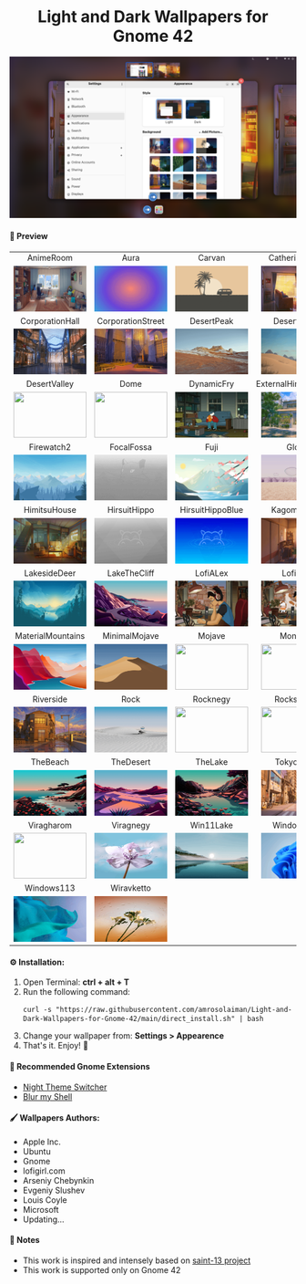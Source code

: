 <h1 align="center">Light and Dark Wallpapers for Gnome 42</h1>
<img src=Previews/Settings.png >

#### :art: Preview

|  |  |  |  |  |
| :--: | :--: | :--: | :--: | :--: |
| AnimeRoom | Aura | Carvan | CatherineRoom | Coast | 
| <img src=Previews/AnimeRoom.gif width=128 height=80> | <img src=Previews/Aura.gif width=128 height=80> | <img src=Previews/Carvan.gif width=128 height=80> | <img src=Previews/CatherineRoom.gif width=128 height=80> | <img src=Previews/Coast.gif width=128 height=80> |
| CorporationHall | CorporationStreet | DesertPeak | DesertSands | DesertTree |
| <img src=Previews/CorporationHall.gif width=128 height=80> | <img src=Previews/CorporationStreet.gif width=128 height=80> | <img src=Previews/DesertPeak.gif width=128 height=80> | <img src=Previews/DesertSands.gif width=128 height=80> | <img src=Previews/DesertTree.gif width=128 height=80> |
| DesertValley | Dome | DynamicFry | ExternalHimitsuHouse | Firewatch |
| <img src=Previews/DesertValley.gif width=128 height=80> | <img src=Previews/Dome.gif width=128 height=80> | <img src=Previews/DynamicFry.gif width=128 height=80> | <img src=Previews/ExternalHimitsuHouse.gif width=128 height=80> | <img src=Previews/Firewatch.gif width=128 height=80> |
| Firewatch2 | FocalFossa | Fuji | Globe | GroovyGorilla |
| <img src=Previews/Firewatch2.gif width=128 height=80> | <img src=Previews/FocalFossa.gif width=128 height=80> | <img src=Previews/Fuji.gif width=128 height=80> | <img src=Previews/Globe.gif width=128 height=80> | <img src=Previews/GroovyGorilla.gif width=128 height=80> |
| HimitsuHouse | HirsuitHippo | HirsuitHippoBlue | KagomeRoom | Lakeside | 
| <img src=Previews/HimitsuHouse.gif width=128 height=80> | <img src=Previews/HirsuitHippo.gif width=128 height=80> | <img src=Previews/HirsuitHippoBlue.gif width=128 height=80> | <img src=Previews/KagomeRoom.gif width=128 height=80> | <img src=Previews/Lakeside.gif width=128 height=80> |
| LakesideDeer | LakeTheCliff | LofiALex | LofiDino | LofiGirl |
| <img src=Previews/LakesideDeer.gif width=128 height=80> | <img src=Previews/LakeTheCliff.gif width=128 height=80> | <img src=Previews/LofiALex.gif width=128 height=80> | <img src=Previews/LofiDino.gif width=128 height=80> | <img src=Previews/LofiGirl.gif width=128 height=80> |
| MaterialMountains | MinimalMojave | Mojave | Monterey | PlasticBeach | 
| <img src=Previews/MaterialMountains.gif width=128 height=80> | <img src=Previews/MinimalMojave.gif width=128 height=80> | <img src=Previews/Mojave.gif width=128 height=80> | <img src=Previews/Monterey.gif width=128 height=80> | <img src=Previews/PlasticBeach.gif width=128 height=80> |
| Riverside | Rock | Rocknegy | Rockscketto | StevenUniverse |
| <img src=Previews/Riverside.gif width=128 height=80> | <img src=Previews/Rock.gif width=128 height=80> | <img src=Previews/Rocknegy.gif width=128 height=80> | <img src=Previews/Rockscketto.gif width=128 height=80> | <img src=Previews/StevenUniverse.gif width=128 height=80> |
| TheBeach | TheDesert | TheLake | TokyoStreet | Viragegy |
| <img src=Previews/TheBeach.gif width=128 height=80> | <img src=Previews/TheDesert.gif width=128 height=80> | <img src=Previews/TheLake.gif width=128 height=80> | <img src=Previews/TokyoStreet.gif width=128 height=80> | <img src=Previews/Viragegy.gif width=128 height=80> |
| Viragharom | Viragnegy | Win11Lake | Windows111 | Windows112 |
| <img src=Previews/Viragharom.gif width=128 height=80> | <img src=Previews/Viragnegy.gif width=128 height=80> | <img src=Previews/Win11Lake.gif width=128 height=80> | <img src=Previews/Windows111.gif width=128 height=80> | <img src=Previews/Windows112.gif width=128 height=80> |
| Windows113 | Wiravketto |
| <img src=Previews/Windows113.gif width=128 height=80> | <img src=Previews/Wiravketto.gif width=128 height=80> |

#### :gear: Installation:

1. Open Terminal: **ctrl + alt + T**
2. Run the following command:
	```
	curl -s "https://raw.githubusercontent.com/amrosolaiman/Light-and-Dark-Wallpapers-for-Gnome-42/main/direct_install.sh" | bash
	```
3. Change your wallpaper from: **Settings > Appearence**
4. That's it. Enjoy! :tada:
#### :rocket: Recommended Gnome Extensions
- [Night Theme Switcher](https://nightthemeswitcher.romainvigier.fr/)
- [Blur my Shell](https://github.com/aunetx/blur-my-shell)

#### :paintbrush: Wallpapers Authors:
- Apple Inc.
- Ubuntu
- Gnome
- lofigirl.com
- Arseniy Chebynkin
- Evgeniy Slushev
- Louis Coyle
- Microsoft
- Updating...

#### :memo: Notes
- This work is inspired and intensely based on [saint-13 project](https://github.com/saint-13/Linux_Dynamic_Wallpapers)
- This work is supported only on Gnome 42

<!-- 🎨 Preview

| 			   	              										        			| 			     															     | 															   	  			     | 																	         |
| :---------------------------------------------------------------------------------------------------------: | :------------------------------------------------------------------------------------------------------:  | :---------------------------------------------------------------------------------------------------------: | :------------------------------------------------------------------------------------------------: |
| Dynamic Fry 	   	              															        | Riverside 		     																     | 												 					     	             | 															     			 |
| <img src="Previews/DynamicFry.gif" width="128" height="80"> 	   	              															        | <img src="Previews/Riverside.gif" width="128" height="80"> 		     																     | 												 					     	             | 															     			 |
-->
<!--
| 			   	              										        			| 			     															     | 															   	  			     | 																	         |
| :---------------------------------------------------------------------------------------------------------: | :------------------------------------------------------------------------------------------------------:  | :---------------------------------------------------------------------------------------------------------: | :------------------------------------------------------------------------------------------------: |
| 	   	              															        | 		     																     | 												 					     	             | 															     			 |
| 	   	              															        | 		     																     | 												 					     	             | 															     			 |
-->

<!--
#### Method 2: for *experts* but saves time and data :nerd_face:

1. Download package:

    - If you already cloned repository, just pull to fetch recent changes:

        ```
        cd ~/Light&DarkWallpapers4Gnome42
        git pull
        ```

    - If not, clone git repository:

      ```
      cd ~
      git clone https://github.com/amro_solaiman/Light&DarkWallpapers4Gnome42.git
      cd Light&DarkWallpapers4Gnome42
      ```

2. Run the command:

    	sudo bash ./install.sh

3. Change your wallpaper from: Settings > Backgrounds

4. That's it. Enjoy! :tada:

## :paintbrush: Wallpapers Authors:
- Arseniy Chebynkin
- Updating...

## :octocat: I want to contribute!

That's great!
Here are some basic rules to get you started:
Commits should start with a Capital letter and should be written in present tense (e.g. __:tada: Add cool new feature__ instead of __:tada: Added cool new feature__).
You should also start your commit message with **one** applicable emoji.
This does not only look great but also makes you rethink what to add to a commit. Make many but small commits!

Emoji | Description
------|------------
:tada: `:tada:` | When you added a cool new feature.
:wrench: `:wrench:` | When you added a piece of code.
:recycle: `:recycle:` | When you refactored a part of the code.
:sparkles: `:sparkles:` | When you applied clang-format.
:globe_with_meridians: `:globe_with_meridians:` | When you worked on translations.
:art: `:art:` | When you improved / added assets like themes.
:lipstick: `:lipstick:` | When you worked on the UI of the preferences dialog.
:rocket: `:rocket:` | When you improved performance.
:memo: `:memo:` | When you wrote documentation.
:beetle: `:beetle:` | When you fixed a bug.
:revolving_hearts: `:revolving_hearts:` | When a new sponsor is added or credits are updated.
:heavy_check_mark: `:heavy_check_mark:` | When you worked on checks or adjusted the code to be compliant with them.
:twisted_rightwards_arrows: `:twisted_rightwards_arrows:` | When you merged a branch.
:fire: `:fire:` | When you removed something.
:truck: `:truck:` | When you moved / renamed something.


## :revolving_hearts: Countributors
Thanks goes to these wonderful people:
- [amro_solaiman](https://github.com/amrosolaiman)
- [saint-13](https://github.com/saint-13)

## :radioactive: Notice:
- If you don't want your device to be the source of humanity extinction, please do not use the 2static1dynamic.sh script without reading what does it contain. Please.

-->



<!--| 			   	              										        			| 			     															     | 															   	  			     | 																	         |
| :---------------------------------------------------------------------------------------------------------: | :------------------------------------------------------------------------------------------------------:  | :---------------------------------------------------------------------------------------------------------: | :------------------------------------------------------------------------------------------------: |
|[saint-13](https://github.com/saint-13)										       	| [amro_solaiman](https://github.com/amrosolaiman)						     | [ComradeCat24](https://github.com/ComradeCat24)		 	  			     | [Mohammedziad599](https://github.com/Mohammedziad599)		         |
| <img src="https://avatars.githubusercontent.com/u/68790180?v=4" width="128" height="80"> | <img src="https://avatars.githubusercontent.com/u/81815707?v=4" width="128" height="80">			     															     | <img src="https://avatars.githubusercontent.com/u/72916962?v=4" width="128" height="80"> | <img src="https://avatars.githubusercontent.com/u/32648922?v=4" width="128" height="80"> |																	         |
-->
